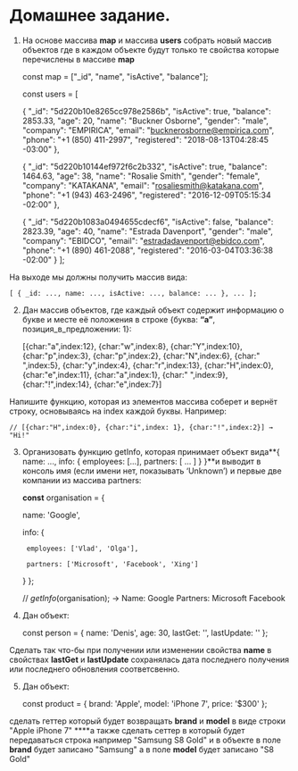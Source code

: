 # Домашнее задание.

1. На основе массива **map** и массива **users** собрать новый массив объектов где в каждом объекте будут только те свойства которые перечислены в массиве **map**

    const map = ["_id", "name", "isActive", "balance"];

    const users = [

      {
        "_id": "5d220b10e8265cc978e2586b",
        "isActive": true,
        "balance": 2853.33,
        "age": 20,
        "name": "Buckner Osborne",
        "gender": "male",
        "company": "EMPIRICA",
        "email": "bucknerosborne@empirica.com",
        "phone": "+1 (850) 411-2997",
        "registered": "2018-08-13T04:28:45 -03:00"
      },

      {
        "_id": "5d220b10144ef972f6c2b332",
        "isActive": true,
        "balance": 1464.63,
        "age": 38,
        "name": "Rosalie Smith",
        "gender": "female",
        "company": "KATAKANA",
        "email": "rosaliesmith@katakana.com",
        "phone": "+1 (943) 463-2496",
        "registered": "2016-12-09T05:15:34 -02:00"
      },

      {
        "_id": "5d220b1083a0494655cdecf6",
        "isActive": false,
        "balance": 2823.39,
        "age": 40,
        "name": "Estrada Davenport",
        "gender": "male",
        "company": "EBIDCO",
        "email": "estradadavenport@ebidco.com",
        "phone": "+1 (890) 461-2088",
        "registered": "2016-03-04T03:36:38 -02:00"
      }
    ];

На выходе мы должны получить массив вида: 

    [ { _id: ..., name: ..., isActive: ..., balance: ... }, ... ];

2. Дан массив объектов, где каждый объект содержит информацию о букве и месте её положения в строке {буква: **“a”**, позиция_в_предложении: 1}:

    [{char:"a",index:12}, {char:"w",index:8}, {char:"Y",index:10}, {char:"p",index:3}, {char:"p",index:2},
    {char:"N",index:6}, {char:" ",index:5}, {char:"y",index:4}, {char:"r",index:13}, {char:"H",index:0},
    {char:"e",index:11}, {char:"a",index:1}, {char:" ",index:9}, {char:"!",index:14}, {char:"e",index:7}]

Напишите функцию, которая из элементов массива соберет и вернёт строку, основываясь на index каждой буквы. Например:

    // [{char:"H",index:0}, {char:"i",index: 1}, {char:"!",index:2}] → "Hi!"

3. Организовать функцию getInfo, которая принимает объект вида**{ name: ..., info: { employees: [...], partners: [ … ] } }**и выводит в консоль имя (если имени нет, показывать ‘Unknown’) и первые две компании из массива partners:

    **const** organisation = { 

      name: 'Google', 

      info: { 

        employees: ['Vlad', 'Olga'], 

        partners: ['Microsoft', 'Facebook', 'Xing'] 
    } };
    
    // *getInfo*(organisation); → Name: Google Partners: Microsoft Facebook

4. Дан объект:

    const person = {
    	name: 'Denis',
    	age: 30,
    	lastGet: '',
    	lastUpdate: ''
    };

Сделать так что-бы при получении или изменении свойства **name** в свойствах **lastGet** и **lastUpdate** сохранялась дата последнего получения или последнего обновления соответсвенно. 

5. Дан объект:

    const product = {
    	brand: 'Apple',
    	model: 'iPhone 7',
    	price: '$300'
    };

сделать геттер который будет возвращать **brand** и **model** в виде строки "Apple iPhone 7" ****а также сделать сеттер в который будет передаваться строка например "Samsung S8 Gold" и в объекте в поле **brand** будет записано "Samsung" а в поле **model** будет записано "S8 Gold"